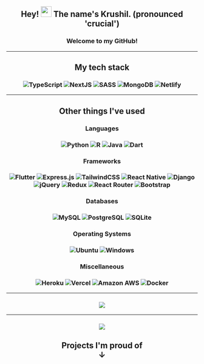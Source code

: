 <h2 align="center">
  Hey!
  <img src="https://media.giphy.com/media/hvRJCLFzcasrR4ia7z/giphy.gif" width="28" />
  The name's Krushil. (pronounced 'crucial')
</h2>

<h3 align="center">Welcome to my GitHub!</h3>

---

<h2 align="center">My tech stack</h2>

<h3 align="center">
	<img alt="TypeScript" src="https://img.shields.io/badge/TypeScript%20-%23007ACC.svg?style=for-the-badge&logo=typescript&logoColor=white" />
	<img alt="NextJS" src="https://img.shields.io/badge/nextjs-%23000000.svg?style=for-the-badge&logo=next.js&logoColor=white" />
	<img alt="SASS" src="https://img.shields.io/badge/Sass%20-hotpink.svg?style=for-the-badge&logo=SASS&logoColor=white" />
	<img alt="MongoDB" src="https://img.shields.io/badge/MongoDB-4EA94B?style=for-the-badge&logo=mongodb&logoColor=white" />
	<img alt="Netlify" src="https://img.shields.io/badge/Netlify-00C7B7?style=for-the-badge&logo=netlify&logoColor=white" />
</h3>

---

<h2 align="center">Other things I've used</h2>


<h3 align="center">Languages</h3>
<h3 align="center">
	<img alt="Python" src="https://img.shields.io/badge/Python-14354C?style=for-the-badge&logo=python&logoColor=white" />
	<img alt="R" src="https://img.shields.io/badge/R-276DC3?style=for-the-badge&logo=r&logoColor=white" />
	<img alt="Java" src="https://img.shields.io/badge/Java-ED8B00?style=for-the-badge&logo=java&logoColor=white" />
	<img alt="Dart" src="https://img.shields.io/badge/Dart-0175C2?style=for-the-badge&logo=dart&logoColor=white" />

</h3>

<h3 align="center">Frameworks</h3>
<h3 align="center">
	<img alt="Flutter" src="https://img.shields.io/badge/Flutter-02569B?style=for-the-badge&logo=flutter&logoColor=white" />
	<img alt="Express.js" src="https://img.shields.io/badge/Express.js-404D59?style=for-the-badge" />
	<img alt="TailwindCSS" src="https://img.shields.io/badge/tailwindcss-%2338B2AC.svg?style=for-the-badge&logo=tailwind-css&logoColor=white" />
	<img alt="React Native" src="https://img.shields.io/badge/React_Native-20232A?style=for-the-badge&logo=react&logoColor=61DAFB" />
	<img alt="Django" src="https://img.shields.io/badge/Django-092E20?style=for-the-badge&logo=django&logoColor=white" />
	<img alt="jQuery" src="https://img.shields.io/badge/jQuery-0769AD?style=for-the-badge&logo=jquery&logoColor=white" />
	<img alt="Redux" src="https://img.shields.io/badge/Redux-593D88?style=for-the-badge&logo=redux&logoColor=white" />
	<img alt="React Router" src="https://img.shields.io/badge/React_Router-CA4245?style=for-the-badge&logo=react-router&logoColor=white" />
	<img alt="Bootstrap" src="https://img.shields.io/badge/Bootstrap-563D7C?style=for-the-badge&logo=bootstrap&logoColor=white" />
</h3>

<h3 align="center">Databases</h3>
<h3 align="center">
	<img alt="MySQL" src="https://img.shields.io/badge/MySQL-00000F?style=for-the-badge&logo=mysql&logoColor=white" />
	<img alt="PostgreSQL" src="https://img.shields.io/badge/PostgreSQL-316192?style=for-the-badge&logo=postgresql&logoColor=white" />
	<img alt="SQLite" src="https://img.shields.io/badge/SQLite-07405E?style=for-the-badge&logo=sqlite&logoColor=white" />
</h3>

<h3 align="center">Operating Systems</h3>
<h3 align="center">
	<img alt="Ubuntu" src="https://img.shields.io/badge/Ubuntu-E95420?style=for-the-badge&logo=ubuntu&logoColor=white" />
	<img alt="Windows" src="https://img.shields.io/badge/Windows-0078D6?style=for-the-badge&logo=windows&logoColor=white" />
</h3>

<h3 align="center">Miscellaneous</h3>
<h3 align="center">
	<img alt="Heroku" src="https://img.shields.io/badge/Heroku-430098?style=for-the-badge&logo=heroku&logoColor=white" />
	<img alt="Vercel" src="https://img.shields.io/badge/Vercel%20-%23000000.svg?style=for-the-badge&logo=vercel&logoColor=white" />
	<img alt="Amazon AWS" src="https://img.shields.io/badge/Amazon_AWS-232F3E?style=for-the-badge&logo=amazon-aws&logoColor=white" />
	<img alt="Docker" src="https://img.shields.io/badge/-Docker-black?style=for-the-badge&logo=docker&logoColor=#029ded" />
</h3>

---

<h3 align="center">
	<img src="https://github-readme-stats.vercel.app/api?username=krushilnaik&count_private=true&show_icons=true&hide=prs&include_all_commits=true&theme=dracula" />
</h3>

---

<h3 align="center">
	<img src="https://activity-graph.herokuapp.com/graph?username=krushilnaik&bg_color=1F222E&color=ffaaaa&line=F85D7F&point=FFFFFF" />
</h3>

<h2 align="center">
	Projects I'm proud of
	<div>↓</div>
</h2>

<!--
**krushilnaik/krushilnaik** is a ✨ _special_ ✨ repository because its `README.md` (this file) appears on your GitHub profile.

Here are some ideas to get you started:
-  🔭 I’m currently working on ...
-  🌱 I’m currently learning ...
-  😄 Pronouns: ... he/him/his
-  ⚡ Fun fact: ... 
-  💬 Ask me about ...
- 👯 I’m looking to collaborate on ...
- 🤔 I’m looking for help with ...
- 📫 How to reach me: ...
-->
